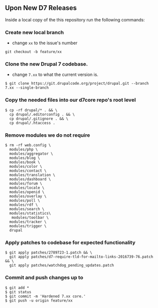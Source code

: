 ## Upon New D7 Releases
Inside a local copy of the this repository run the following commands:
### Create new local branch
- change `xx` to the issue's number
```
git checkout -b feature/xx
```
### Clone the new Drupal 7 codebase.
- change `7.xx` to what the current version is.
```
$ git clone https://git.drupalcode.org/project/drupal.git --branch 7.xx --single-branch
```
### Copy the needed files into our d7core repo's root level
```
$ cp -rf drupal/* . && \
  cp drupal/.editorconfig . && \
  cp drupal/.gitignore . && \
  cp drupal/.htaccess .
```
### Remove modules we do not require
```
$ rm -rf web.config \
  modules/php \
  modules/aggregator \
  modules/blog \
  modules/book \
  modules/color \
  modules/contact \
  modules/translation \
  modules/dashboard \
  modules/forum \
  modules/locale \
  modules/openid \
  modules/overlay \
  modules/poll \
  modules/rdf \
  modules/search \
  modules/statistics\
   modules/toolbar \
  modules/tracker \
  modules/trigger \
  drupal
```
### Apply patches to codebase for expected functionality
```
$ git apply patches/2789723-1.patch && \
  git apply patches/d7-require-tld-for-mailto-links-2016739-76.patch && \
  git apply patches/watchdog_pending_updates.patch
```
### Commit and push changes up to
```
$ git add *
$ git status
$ git commit -m 'Hardened 7.xx core.'
$ git push -u origin feature/xx
```
